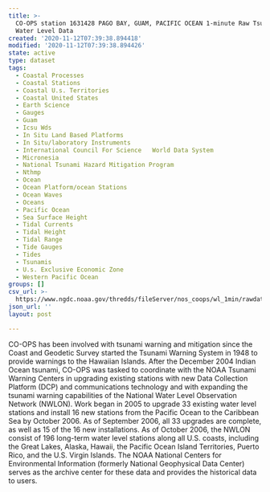 ```yaml
---
title: >-
  CO-OPS station 1631428 PAGO BAY, GUAM, PACIFIC OCEAN 1-minute Raw Tsunami
  Water Level Data
created: '2020-11-12T07:39:38.894418'
modified: '2020-11-12T07:39:38.894426'
state: active
type: dataset
tags:
  - Coastal Processes
  - Coastal Stations
  - Coastal U.s. Territories
  - Coastal United States
  - Earth Science
  - Gauges
  - Guam
  - Icsu Wds
  - In Situ Land Based Platforms
  - In Situ/laboratory Instruments
  - International Council For Science   World Data System
  - Micronesia
  - National Tsunami Hazard Mitigation Program
  - Nthmp
  - Ocean
  - Ocean Platform/ocean Stations
  - Ocean Waves
  - Oceans
  - Pacific Ocean
  - Sea Surface Height
  - Tidal Currents
  - Tidal Height
  - Tidal Range
  - Tide Gauges
  - Tides
  - Tsunamis
  - U.s. Exclusive Economic Zone
  - Western Pacific Ocean
groups: []
csv_url: >-
  https://www.ngdc.noaa.gov/thredds/fileServer/nos_coops/wl_1min/rawdata/1631428/1631428_20080101to20081231.csv.gz
json_url: ''
layout: post

---
```

CO-OPS has been involved with tsunami warning and mitigation since the Coast and Geodetic Survey started the Tsunami Warning System in 1948 to provide warnings to the Hawaiian Islands. After the December 2004 Indian Ocean tsunami, CO-OPS was tasked to coordinate with the NOAA Tsunami Warning Centers in upgrading existing stations with new Data Collection Platform (DCP) and communications technology and with expanding the tsunami warning capabilities of the National Water Level Observation Network (NWLON). Work began in 2005 to upgrade 33 existing water level stations and install 16 new stations from the Pacific Ocean to the Caribbean Sea by October 2006. As of September 2006, all 33 upgrades are complete, as well as 15 of the 16 new installations. As of October 2006, the NWLON consist of 196 long-term water level stations along all U.S. coasts, including the Great Lakes, Alaska, Hawaii, the Pacific Ocean Island Territories, Puerto Rico, and the U.S. Virgin Islands. The NOAA National Centers for Environmental Information (formerly National Geophysical Data Center) serves as the archive center for these data and provides the historical data to users.
